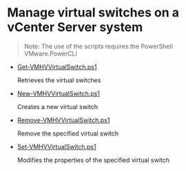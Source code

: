 # Manage virtual switches on a vCenter Server system

> Note: The use of the scripts requires the PowerShell VMware.PowerCLI

+ [Get-VMHVVirtualSwitch.ps1](./Get-VMHVVirtualSwitch.ps1)

  Retrieves the virtual switches
  
+ [New-VMHVVirtualSwitch.ps1](./Bew-VMHVVirtualSwitch.ps1)

  Creates a new virtual switch
  
+ [Remove-VMHVVirtualSwitch.ps1](./Remove-VMHVVirtualSwitch.ps1)

  Remove the specified virtual switch
  
+ [Set-VMHVVirtualSwitch.ps1](./Set-VMHVVirtualSwitch.ps1)

  Modifies the properties of the specified virtual switch